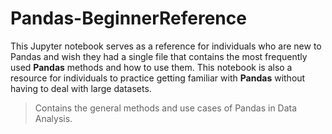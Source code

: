 # Pandas-BeginnerReference

This Jupyter notebook serves as a reference for individuals who are new to Pandas and wish they had a single file that contains the most frequently used **Pandas** methods and how to use them. This notebook is also a resource for individuals to practice getting familiar with **Pandas** without having to deal with large datasets.

> Contains the general methods and use cases of Pandas in Data Analysis.
